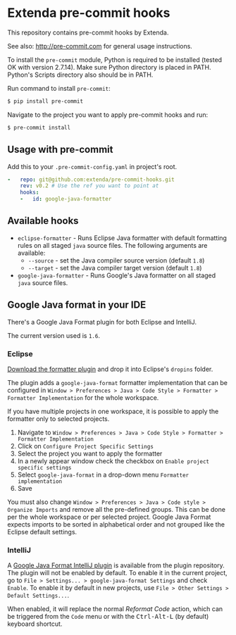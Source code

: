 # Extenda pre-commit hooks

This repository contains pre-commit hooks by Extenda.

See also: http://pre-commit.com for general usage instructions.

To install the `pre-commit` module, Python is required to be installed (tested OK with version 2.7.14). Make sure Python directory is placed in PATH. Python's Scripts directory also should be in PATH.

Run command to install `pre-commit`:

```sh
$ pip install pre-commit
```

Navigate to the project you want to apply pre-commit hooks and run:

```sh
$ pre-commit install
```

## Usage with pre-commit

Add this to your `.pre-commit-config.yaml` in project's root.

```yaml
-   repo: git@github.com:extenda/pre-commit-hooks.git
    rev: v0.2 # Use the ref you want to point at
    hooks:
    -   id: google-java-formatter
```

## Available hooks

* `eclipse-formatter` - Runs Eclipse Java formatter with default formatting rules on all staged `java` source files. The following arguments are available:
  * `--source` - set the Java compiler source version (default `1.8`)
  * `--target` - set the Java compiler target version (default `1.8`)
* `google-java-formatter` - Runs Google's Java formatter on all staged `java` source files.

## Google Java format in your IDE

There's a Google Java Format plugin for both Eclipse and IntelliJ.

The current version used is `1.6`.

### Eclipse

[Download the formatter plugin](https://github.com/google/google-java-format/releases/download/google-java-format-1.6/google-java-format-eclipse-plugin_1.6.0.jar) and drop it into Eclipse's `dropins` folder.

The plugin adds a `google-java-format` formatter implementation that can be configured in `Window > Preferences > Java > Code Style > Formatter > Formatter Implementation` for the whole workspace.

If you have multiple projects in one workspace, it is possible to apply the formatter only to selected projects.

1. Navigate to `Window > Preferences > Java > Code Style > Formatter > Formatter Implementation`
2. Click on `Configure Project Specific Settings`
3. Select the project you want to apply the formatter
4. In a newly appear window check the checkbox on `Enable project specific settings`
5. Select `google-java-format` in a drop-down menu `Formatter implementation`
6. Save

You must also change `Window > Preferences > Java > Code style > Organize Imports` and remove all the pre-defined groups. This can be done per the whole workspace or per selected project. Google Java Format expects imports to be sorted in alphabetical order and not grouped like the Eclipse default settings.

### IntelliJ

A [Google Java Format IntelliJ plugin](https://plugins.jetbrains.com/plugin/8527) is available from the plugin repository. The plugin will not be enabled by default. To enable it in the current project, go to `File > Settings... > google-java-format Settings` and check `Enable`. To enable it by default in new projects, use `File > Other Settings > Default Settings...`.

When enabled, it will replace the normal _Reformat Code_ action, which can be triggered from the `Code` menu or with the <kbd>Ctrl-Alt-L</kbd> (by default) keyboard shortcut.
